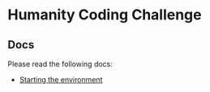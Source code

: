# Humanity Coding Challenge

## Docs
Please read the following docs:
- [Starting the environment](docs/install.md)